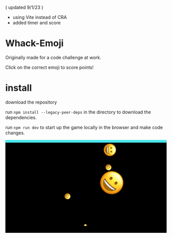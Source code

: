  ( updated 9/1/23 )
 - using Vite instead of CRA
 - added timer and score

# Whack-Emoji 

Originally made for a code challenge at work.

Click on the correct emoji to score points!



# install

download the repository

run ```npm install --legacy-peer-deps``` in the directory to download the dependencies.

run ```npm run dev``` to start up the game locally in the browser and make code changes.

![Game image](screenshot.png)